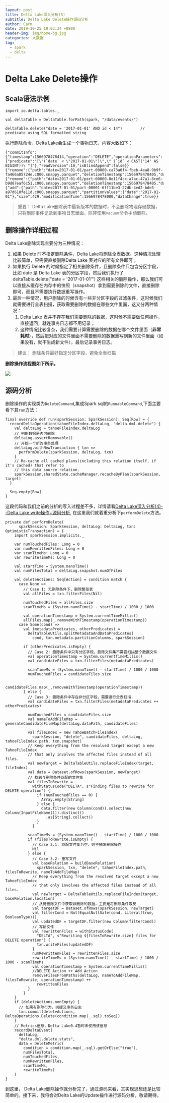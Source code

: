 ```yaml
---
layout: post
title: Delta Lake深入分析(5)
subtitle: Delta Lake Delete操作源码分析
author: Carm
date: 2019-10-25 19:03:34 +0800
header-img: img/home-bg.jpg
categories: 大数据
tag:
  - spark
  - delta
---
```

# Delta Lake Delete操作

## Scala语法示例
```
import io.delta.tables._

val deltaTable = DeltaTable.forPath(spark, "/data/events/")

deltaTable.delete("date = '2017-01-01' AND id < 14")        // predicate using SQL formatted string
```
执行删除命令，Delta Lake会生成一个事物日志，内容大致如下：
```
{"commitInfo":{"timestamp":1566978478414,"operation":"DELETE","operationParameters":{"predicate":"[\"(`date` < \"2017-01-01\")\",\" (`id` < CAST('14' AS BIGINT))\ "]"},"readVersion":10,"isBlindAppend":false}}
{"remove":{"path":"date=2017-01-01/part-00000-ca73a0f4-fbeb-4ea8-9b9f-fa466a85724e.c000.snappy.parquet","deletionTimestamp":1566978478405,"dataChange":true}}
{"remove":{"path":"date=2017-01-01/part-00000-8e11f4cc-a7ac-47a1-8ce6-b9d87eaf6c51.c000.snappy.parquet","deletionTimestamp":1566978478405,"dataChange":true}}
{"add":{"path":"date=2017-01-01/part-00001-6ff11be3-22db-4ed2-bde3-a97d610fe11d.c000.snappy.parquet","partitionValues":{"date":"2017-01-01"},"size":429,"modificationTime":1566978478000,"dataChange":true}}
```
>重要：
 Delta Lake删除表中最新版本的数据时，不会删除物理存储数据，只将删除事件记录到事物日志里面，除非使用`vacuum`命令手动删除。

## 删除操作详细过程
Delta Lake删除实现主要分为三种情况：
1. 如果 Delete 时不指定删除条件，Delta Lake将删除全表数据。这种情况处理比较简单，只需要直接删除Delta Lake 表对应的所有文件即可；
2. 如果执行 Delete 的时候指定了相关删除条件，且删除条件只包含分区字段，比如 date 是 Delta Lake 表的分区字段，然后我们执行了 deltaTable.delete("date = '2017-01-01'") 这样相关的删除操作，那么我们可以直接从缓存在内存中的快照（snapshot）拿到需要删除的文件，直接删除即可，而且不需要执行数据重写操作。
3. 最后一种情况，用户删除的时候含有一些非分区字段的过滤条件，这时候我们就需要进行全表扫描，获取需要删除的数据在哪些文件里面，这又分两种情况：
    1. Delta Lake 表并不存在我们需要删除的数据，这时候不需要做任何操作，直接返回，就连事务日志都不用记录；
    2. 这种情况比较复杂，我们需要计算需要删除的数据在哪个文件里面（**非常耗时**），然后把对应的文件里面不需要删除的数据重写到新的文件里面（如果没有，就不生成新文件），最后记录事务日志。

>建议： 删除条件最好指定分区字段，避免全表扫描

**删除操作流程图如下所示。**

![](/img/delta/Delta-delete-progress.jpg)

## 源码分析
删除操作的实现类为`DeleteCommand`,集成Spark sql的`RunnableCommand`,下面主要看下其`run`方法：
```
final override def run(sparkSession: SparkSession): Seq[Row] = {
  recordDeltaOperation(tahoeFileIndex.deltaLog, "delta.dml.delete") {
    val deltaLog = tahoeFileIndex.deltaLog
    // 判断数据是否可删除
    deltaLog.assertRemovable()
    // 开始一个新的事务处理
    deltaLog.withNewTransaction { txn =>
      performDelete(sparkSession, deltaLog, txn)
    }
    // Re-cache all cached plans(including this relation itself, if it's cached) that refer to
    // this data source relation.
    sparkSession.sharedState.cacheManager.recacheByPlan(sparkSession, target)
  }

  Seq.empty[Row]
}
```
这段代码和我们之前的分析的写入过程差不多，详情请看[Delta Lake深入分析(4)--Delta Lake write操作+源码分析](###), 在这里我们就着重分析下`performDelete`方法。
```
private def performDelete(
      sparkSession: SparkSession, deltaLog: DeltaLog, txn: OptimisticTransaction) = {
    import sparkSession.implicits._

    var numTouchedFiles: Long = 0
    var numRewrittenFiles: Long = 0
    var scanTimeMs: Long = 0
    var rewriteTimeMs: Long = 0

    val startTime = System.nanoTime()
    val numFilesTotal = deltaLog.snapshot.numOfFiles

    val deleteActions: Seq[Action] = condition match {
      case None =>
        // Case 1: 无删除条件下，删除整张表
        val allFiles = txn.filterFiles(Nil)

        numTouchedFiles = allFiles.size
        scanTimeMs = (System.nanoTime() - startTime) / 1000 / 1000

        val operationTimestamp = System.currentTimeMillis()
        allFiles.map(_.removeWithTimestamp(operationTimestamp))
      case Some(cond) =>
        val (metadataPredicates, otherPredicates) =
          DeltaTableUtils.splitMetadataAndDataPredicates(
            cond, txn.metadata.partitionColumns, sparkSession)

        if (otherPredicates.isEmpty) {
          // Case 2: 删除条件中只有分区字段，删除文件集不需要扫描整个数据文件
          val operationTimestamp = System.currentTimeMillis()
          val candidateFiles = txn.filterFiles(metadataPredicates)

          scanTimeMs = (System.nanoTime() - startTime) / 1000 / 1000
          numTouchedFiles = candidateFiles.size

          candidateFiles.map(_.removeWithTimestamp(operationTimestamp))
        } else {
          // Case 3: 删除条件中存在非分区字段，需要进行全表扫描.
          val candidateFiles = txn.filterFiles(metadataPredicates ++ otherPredicates)

          numTouchedFiles = candidateFiles.size
          val nameToAddFileMap = generateCandidateFileMap(deltaLog.dataPath, candidateFiles)

          val fileIndex = new TahoeBatchFileIndex(
            sparkSession, "delete", candidateFiles, deltaLog, tahoeFileIndex.path, txn.snapshot)
          // Keep everything from the resolved target except a new TahoeFileIndex
          // that only involves the affected files instead of all files.
          val newTarget = DeltaTableUtils.replaceFileIndex(target, fileIndex)
          val data = Dataset.ofRows(sparkSession, newTarget)
          // 找到与删除条件匹配的文件集
          val filesToRewrite =
            withStatusCode("DELTA", s"Finding files to rewrite for DELETE operation") {
              if (numTouchedFiles == 0) {
                Array.empty[String]
              } else {
                data.filter(new Column(cond)).select(new Column(InputFileName())).distinct()
                  .as[String].collect()
              }
            }

          scanTimeMs = (System.nanoTime() - startTime) / 1000 / 1000
          if (filesToRewrite.isEmpty) {
            // Case 3.1: 匹配文件集为空，则不触发删除操作
            Nil
          } else {
            // Case 3.2: 重写文件
            val baseRelation = buildBaseRelation(
              sparkSession, txn, "delete", tahoeFileIndex.path, filesToRewrite, nameToAddFileMap)
            // Keep everything from the resolved target except a new TahoeFileIndex
            // that only involves the affected files instead of all files.
            val newTarget = DeltaTableUtils.replaceFileIndex(target, baseRelation.location)
            // 从待删除文件中获取非删除的数据，主要是将删除条件取反
            val targetDF = Dataset.ofRows(sparkSession, newTarget)
            val filterCond = Not(EqualNullSafe(cond, Literal(true, BooleanType)))
            val updatedDF = targetDF.filter(new Column(filterCond))
            // 写新文件
            val rewrittenFiles = withStatusCode(
              "DELTA", s"Rewriting ${filesToRewrite.size} files for DELETE operation") {
              txn.writeFiles(updatedDF)
            }
            numRewrittenFiles = rewrittenFiles.size
            rewriteTimeMs = (System.nanoTime() - startTime) / 1000 / 1000 - scanTimeMs
            val operationTimestamp = System.currentTimeMillis()
            //DELETE Action ++ Add Action
            removeFilesFromPaths(deltaLog, nameToAddFileMap, filesToRewrite, operationTimestamp) ++
              rewrittenFiles
          }
        }
    }
    if (deleteActions.nonEmpty) {
      // 如果有删除行为，则提交事务日志
      txn.commit(deleteActions, DeltaOperations.Delete(condition.map(_.sql).toSeq))
    }
    // Metrics信息，Delta Lake0.4暂时未使用该信息
    recordDeltaEvent(
      deltaLog,
      "delta.dml.delete.stats",
      data = DeleteMetric(
        condition = condition.map(_.sql).getOrElse("true"),
        numFilesTotal,
        numTouchedFiles,
        numRewrittenFiles,
        scanTimeMs,
        rewriteTimeMs)
    )
}
```

到这里， Delta Lake删除操作就分析完了，通过源码来看，其实现思想还是比较简单的。接下来，我将会对Delta Lake的Update操作进行源码分析，敬请期待。
